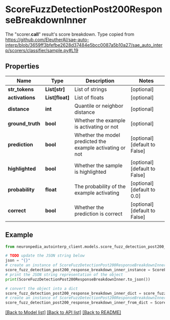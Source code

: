 # ScoreFuzzDetectionPost200ResponseBreakdownInner

The \"scorer.__call__\" result's score breakdown. Type copied from https://github.com/EleutherAI/sae-auto-interp/blob/3659ff3bfefbe2628d37484e5bcc0087a5b10a27/sae_auto_interp/scorers/classifier/sample.py#L19

## Properties

Name | Type | Description | Notes
------------ | ------------- | ------------- | -------------
**str_tokens** | **List[str]** | List of strings | [optional] 
**activations** | **List[float]** | List of floats | [optional] 
**distance** | **int** | Quantile or neighbor distance | [optional] 
**ground_truth** | **bool** | Whether the example is activating or not | [optional] 
**prediction** | **bool** | Whether the model predicted the example activating or not | [optional] [default to False]
**highlighted** | **bool** | Whether the sample is highlighted | [optional] [default to False]
**probability** | **float** | The probability of the example activating | [optional] [default to 0.0]
**correct** | **bool** | Whether the prediction is correct | [optional] [default to False]

## Example

```python
from neuronpedia_autointerp_client.models.score_fuzz_detection_post200_response_breakdown_inner import ScoreFuzzDetectionPost200ResponseBreakdownInner

# TODO update the JSON string below
json = "{}"
# create an instance of ScoreFuzzDetectionPost200ResponseBreakdownInner from a JSON string
score_fuzz_detection_post200_response_breakdown_inner_instance = ScoreFuzzDetectionPost200ResponseBreakdownInner.from_json(json)
# print the JSON string representation of the object
print(ScoreFuzzDetectionPost200ResponseBreakdownInner.to_json())

# convert the object into a dict
score_fuzz_detection_post200_response_breakdown_inner_dict = score_fuzz_detection_post200_response_breakdown_inner_instance.to_dict()
# create an instance of ScoreFuzzDetectionPost200ResponseBreakdownInner from a dict
score_fuzz_detection_post200_response_breakdown_inner_from_dict = ScoreFuzzDetectionPost200ResponseBreakdownInner.from_dict(score_fuzz_detection_post200_response_breakdown_inner_dict)
```
[[Back to Model list]](../README.md#documentation-for-models) [[Back to API list]](../README.md#documentation-for-api-endpoints) [[Back to README]](../README.md)


